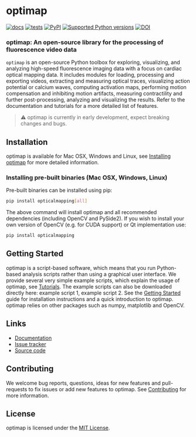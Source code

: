 # optimap
[![docs](https://readthedocs.org/projects/optimap/badge/?version=latest&style=)](https://optimap.readthedocs.org)
[![tests](https://github.com/cardiacvision/optimap/actions/workflows/main.yml/badge.svg)](https://github.com/cardiacvision/optimap/actions/workflows/main.yml)
[![PyPI](https://img.shields.io/pypi/v/opticalmapping.svg)](https://pypi.org/project/opticalmapping/)
[![Supported Python versions](https://img.shields.io/pypi/pyversions/opticalmapping.svg)](https://python.org)
[![DOI](https://zenodo.org/badge/677528623.svg)](https://zenodo.org/badge/latestdoi/677528623)


### optimap: An open-source library for the processing of fluorescence video data

``optimap`` is an open-source Python toolbox for exploring, visualizing, and analyzing high-speed fluorescence imaging data with a focus on cardiac optical mapping data. It includes modules for loading, processing and exporting videos, extracting and measuring optical traces, visualizing action potential or calcium waves, computing activation maps, performing motion compensation and inhibiting motion artifacts, measuring contractility and further post-processing, analyzing and visualizing the results. Refer to the documentation and tutorials for a more detailed list of features.

> ⚠️ optimap is currently in early development, expect breaking changes and bugs.

## Installation
optimap is available for Mac OSX, Windows and Linux, see [Installing optimap](https://optimap.readthedocs.io/en/latest/chapters/getting_started/#installing-optimap) for more detailed information.

### Installing pre-built binaries (Mac OSX, Windows, Linux)

Pre-built binaries can be installed using pip:

```bash
pip install opticalmapping[all]
```

The above command will install optimap and all recommended dependencies (including OpenCV and PySide2). If you wish to install your own version of OpenCV (e.g. for CUDA support) or Qt implementation use:

```bash
pip install opticalmapping
```

## Getting Started
optimap is a script-based software, which means that you run Python-based analysis scripts rather than using a graphical user interface. We provide several very simple example scripts, which explain the usage of optimap, see [Tutorials](https://optimap.readthedocs.io/en/latest/tutorials/basics/). The example scripts can also be downloaded directly here: example script 1, example script 2. See the [Getting Started](https://optimap.readthedocs.io/en/latest/chapters/getting_started/) guide for installation instructions and a quick introduction to optimap. optimap relies on other packages such as numpy, matplotlib and OpenCV.

## Links

* [Documentation](https://optimap.readthedocs.io)
* [Issue tracker](https://github.com/cardiacvision/optimap/issues)
* [Source code](https://github.com/cardiacvision/optimap)

## Contributing

We welcome bug reports, questions, ideas for new features and pull-requests to fix issues or add new features to optimap. See [Contributing](https://optimap.readthedocs.io/en/latest/chapters/contributing/) for more information.

## License

optimap is licensed under the [MIT License](https://github.com/cardiacvision/optimap/blob/main/LICENSE.md).